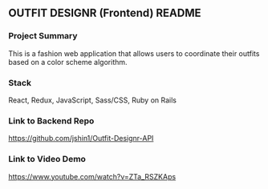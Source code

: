 ## OUTFIT DESIGNR (Frontend) README

### Project Summary

This is a fashion web application that allows users to coordinate their outfits based on a color scheme algorithm.

### Stack

React, Redux, JavaScript, Sass/CSS, Ruby on Rails

### Link to Backend Repo

https://github.com/jshin1/Outfit-Designr-API

### Link to Video Demo

https://www.youtube.com/watch?v=ZTa_RSZKAps
